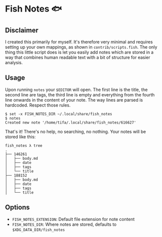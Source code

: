 # Fish Notes :fish:

## Disclaimer

I created this primarily for myself. It's therefore very minimal and requires setting up your own mappings, as shown in `contrib/scripts.fish`. The only thing this little script does is let you easily add notes which are stored in a way that combines human readable text with a bit of structure for easier analysis.

## Usage

Upon running `notes` your `$EDITOR` will open. The first line is the title, the second line are tags, the third line is empty and everything from the fourth line onwards in the content of your note. The way lines are parsed is hardcoded. Respect those rules.

```text
$ set -x FISH_NOTES_DIR ~/.local/share/fish_notes
$ notes
Created new note '/home/tifa/.local/share/fish_notes/616627'
```

That's it! There's no help, no searching, no nothing. Your notes will be stored like this:

```
fish_notes λ tree
.
├── 146261
│   ├── body.md
│   ├── date
│   ├── tags
│   └── title
├── 188152
│   ├── body.md
│   ├── date
│   ├── tags
│   └── title
```

## Options

- `FISH_NOTES_EXTENSION`: Default file extension for note content
- `FISH_NOTES_DIR`: Where notes are stored, defaults to `$XDG_DATA_DIR/fish_notes`
